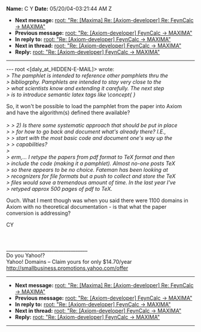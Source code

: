 **Name:** C Y
**Date:** 05/20/04-03:21:44 AM Z

  - **Next message:** [root: "Re: [Maxima] Re:
    [Axiom-developer] Re: FeynCalc -\> MAXIMA"](0216.html)
  - **Previous message:** [root: "Re: [Axiom-developer] FeynCalc
    -\> MAXIMA"](0214.html)
  - **In reply to:** [root: "Re: [Axiom-developer] FeynCalc -\>
    MAXIMA"](0214.html)
  - **Next in thread:** [root: "Re: [Axiom-developer] FeynCalc
    -\> MAXIMA"](0217.html)
  - **Reply:** [root: "Re: [Axiom-developer] FeynCalc -\>
    MAXIMA"](0217.html)

-----

\--- root
\<[daly_at_HIDDEN-E-MAIL]\>
wrote:  
*\> The pamphlet is intended to reference other pamphlets thru the*  
*\> bibliogrphy. Pamphlets are intended to stay very close to the*  
*\> what scientists know and extending it carefully. The next step*  
*\> is to introduce semantic latex tags like \\concept{ }*  

So, it won't be possible to load the pamphlet from the paper into
Axiom  
and have the algorithm(s) defined there available?  
   
*\> \> 2) Is there some systematic approach that should be put in
place*  
*\> \> for how to go back and document what's already there? I.E.,*  
*\> \> start with the most basic code and document one's way up the*  
*\> \> capabilities?*  
*\>*  
*\> erm,... I retype the papers from pdf format to TeX format and
then*  
*\> include the code (making it a pamphlet). Almost no-one posts TeX*  
*\> so there appears to be no choice. Fateman has been looking at*  
*\> recognizers for file formats but a push to collect and store the
TeX*  
*\> files would save a tremendous amount of time. In the last year
I've*  
*\> retyped approx 500 pages of pdf to TeX.*  

Ouch. What I ment though was when you said there were 1100 domains in  
Axiom with no theoretical documentation - is that what the paper  
conversion is addressing?  

CY  

          
                  
\_\_\_\_\_\_\_\_\_\_\_\_\_\_\_\_\_\_\_\_\_\_\_\_\_\_\_\_\_\_\_\_\_\_  
Do you Yahoo\!?  
Yahoo\! Domains – Claim yours for only $14.70/year  
<http://smallbusiness.promotions.yahoo.com/offer>  

-----

  - **Next message:** [root: "Re: [Maxima] Re:
    [Axiom-developer] Re: FeynCalc -\> MAXIMA"](0216.html)
  - **Previous message:** [root: "Re: [Axiom-developer] FeynCalc
    -\> MAXIMA"](0214.html)
  - **In reply to:** [root: "Re: [Axiom-developer] FeynCalc -\>
    MAXIMA"](0214.html)
  - **Next in thread:** [root: "Re: [Axiom-developer] FeynCalc
    -\> MAXIMA"](0217.html)
  - **Reply:** [root: "Re: [Axiom-developer] FeynCalc -\>
    MAXIMA"](0217.html)

-----

